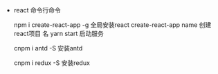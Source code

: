 - react  命令行命令

    npm i create-react-app -g    全局安装react
    create-react-app  name        创建react项目 名
    yarn start                     启动服务
    
    cnpm i antd -S                安装antd

    cnpm i redux -S               安装redux
